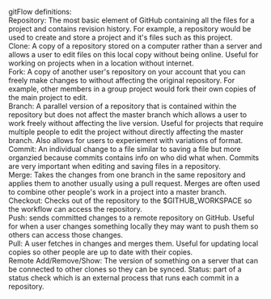 gitFlow definitions:                   
Repository: The most basic element of GitHub containing all the files for a project and contains revision history. For example, a repository would be used to create and store a project and it's files such as this project.               
Clone: A copy of a repository stored on a computer rather than a server and allows a user to edit files on this local copy without being online. Useful for working on projects when in a location without internet.         
Fork: A copy of another user's repository on your account that you can freely make changes to without affecting the original repository. For example, other members in a group project would fork their own copies of the main project to edit.     
Branch: A parallel version of a repository that is contained within the repository but does not affect the master branch which allows a user to work freely without affecting the live version. Useful for projects that require multiple people to edit the project without directly affecting the master branch. Also allows for users to experiement with variations of format.         
Commit: An individual change to a file similar to saving a file but more organzied because commits contains info on who did what when. Commits are very important when editing and saving files in a repository.            
Merge: Takes the changes from one branch in the same repository and applies them to another usually using a pull request. Merges are often used to combine other people's work in a project into a master branch.                
Checkout: Checks out of the repository to the $GITHUB_WORKSPACE so the workflow can access the repository.            
Push: sends committed changes to a remote repository on GitHub. Useful for when a user changes something locally they may want to push them so others can access those changes.         
Pull: A user fetches in changes and merges them. Useful for updating local copies so other people are up to date with their copies.   
Remote Add/Remove/Show: The version of something on a server that can be connected to other clones so they can be synced.
Status: part of a status check which is an external process that runs each commit in a repository.
